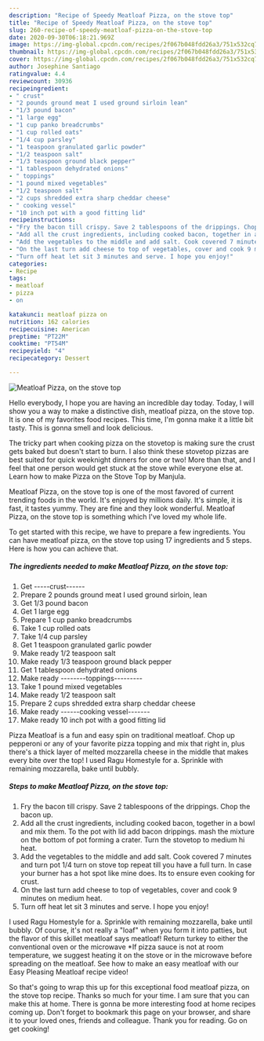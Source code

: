 ```yaml
---
description: "Recipe of Speedy Meatloaf Pizza, on the stove top"
title: "Recipe of Speedy Meatloaf Pizza, on the stove top"
slug: 260-recipe-of-speedy-meatloaf-pizza-on-the-stove-top
date: 2020-09-30T06:18:21.969Z
image: https://img-global.cpcdn.com/recipes/2f067b048fdd26a3/751x532cq70/meatloaf-pizza-on-the-stove-top-recipe-main-photo.jpg
thumbnail: https://img-global.cpcdn.com/recipes/2f067b048fdd26a3/751x532cq70/meatloaf-pizza-on-the-stove-top-recipe-main-photo.jpg
cover: https://img-global.cpcdn.com/recipes/2f067b048fdd26a3/751x532cq70/meatloaf-pizza-on-the-stove-top-recipe-main-photo.jpg
author: Josephine Santiago
ratingvalue: 4.4
reviewcount: 30936
recipeingredient:
- " crust"
- "2 pounds ground meat I used ground sirloin lean"
- "1/3 pound bacon"
- "1 large egg"
- "1 cup panko breadcrumbs"
- "1 cup rolled oats"
- "1/4 cup parsley"
- "1 teaspoon granulated garlic powder"
- "1/2 teaspoon salt"
- "1/3 teaspoon ground black pepper"
- "1 tablespoon dehydrated onions"
- " toppings"
- "1 pound mixed vegetables"
- "1/2 teaspoon salt"
- "2 cups shredded extra sharp cheddar cheese"
- " cooking vessel"
- "10 inch pot with a good fitting lid"
recipeinstructions:
- "Fry the bacon till crispy. Save 2 tablespoons of the drippings. Chop the bacon up."
- "Add all the crust ingredients, including cooked bacon, together in a bowl and mix them. To the pot with lid add bacon drippings. mash the mixture on the bottom of pot forming a crater. Turn the stovetop to medium hi heat."
- "Add the vegetables to the middle and add salt. Cook covered 7 minutes and turn pot 1/4 turn on stove top repeat till you have a full turn. In case your burner has a hot spot like mine does. Its to ensure even cooking for crust."
- "On the last turn add cheese to top of vegetables, cover and cook 9 minutes on medium heat."
- "Turn off heat let sit 3 minutes and serve. I hope you enjoy!"
categories:
- Recipe
tags:
- meatloaf
- pizza
- on

katakunci: meatloaf pizza on 
nutrition: 162 calories
recipecuisine: American
preptime: "PT22M"
cooktime: "PT54M"
recipeyield: "4"
recipecategory: Dessert

---
```



![Meatloaf Pizza, on the stove top](https://img-global.cpcdn.com/recipes/2f067b048fdd26a3/751x532cq70/meatloaf-pizza-on-the-stove-top-recipe-main-photo.jpg)

Hello everybody, I hope you are having an incredible day today. Today, I will show you a way to make a distinctive dish, meatloaf pizza, on the stove top. It is one of my favorites food recipes. This time, I'm gonna make it a little bit tasty. This is gonna smell and look delicious.

The tricky part when cooking pizza on the stovetop is making sure the crust gets baked but doesn&#39;t start to burn. I also think these stovetop pizzas are best suited for quick weeknight dinners for one or two! More than that, and I feel that one person would get stuck at the stove while everyone else at. Learn how to make Pizza on the Stove Top by Manjula.

Meatloaf Pizza, on the stove top is one of the most favored of current trending foods in the world. It's enjoyed by millions daily. It's simple, it is fast, it tastes yummy. They are fine and they look wonderful. Meatloaf Pizza, on the stove top is something which I've loved my whole life.


To get started with this recipe, we have to prepare a few ingredients. You can have meatloaf pizza, on the stove top using 17 ingredients and 5 steps. Here is how you can achieve that.

<!--inarticleads1-->

##### The ingredients needed to make Meatloaf Pizza, on the stove top:

1. Get  -----crust------
1. Prepare 2 pounds ground meat I used ground sirloin, lean
1. Get 1/3 pound bacon
1. Get 1 large egg
1. Prepare 1 cup panko breadcrumbs
1. Take 1 cup rolled oats
1. Take 1/4 cup parsley
1. Get 1 teaspoon granulated garlic powder
1. Make ready 1/2 teaspoon salt
1. Make ready 1/3 teaspoon ground black pepper
1. Get 1 tablespoon dehydrated onions
1. Make ready  --------toppings---------
1. Take 1 pound mixed vegetables
1. Make ready 1/2 teaspoon salt
1. Prepare 2 cups shredded extra sharp cheddar cheese
1. Make ready  ------cooking vessel-------
1. Make ready 10 inch pot with a good fitting lid


Pizza Meatloaf is a fun and easy spin on traditional meatloaf. Chop up pepperoni or any of your favorite pizza topping and mix that right in, plus there&#39;s a thick layer of melted mozzarella cheese in the middle that makes every bite over the top! I used Ragu Homestyle for a. Sprinkle with remaining mozzarella, bake until bubbly. 

<!--inarticleads2-->

##### Steps to make Meatloaf Pizza, on the stove top:

1. Fry the bacon till crispy. Save 2 tablespoons of the drippings. Chop the bacon up.
1. Add all the crust ingredients, including cooked bacon, together in a bowl and mix them. To the pot with lid add bacon drippings. mash the mixture on the bottom of pot forming a crater. Turn the stovetop to medium hi heat.
1. Add the vegetables to the middle and add salt. Cook covered 7 minutes and turn pot 1/4 turn on stove top repeat till you have a full turn. In case your burner has a hot spot like mine does. Its to ensure even cooking for crust.
1. On the last turn add cheese to top of vegetables, cover and cook 9 minutes on medium heat.
1. Turn off heat let sit 3 minutes and serve. I hope you enjoy!


I used Ragu Homestyle for a. Sprinkle with remaining mozzarella, bake until bubbly. Of course, it&#39;s not really a &#34;loaf&#34; when you form it into patties, but the flavor of this skillet meatloaf says meatloaf! Return turkey to either the conventional oven or the microwave *If pizza sauce is not at room temperature, we suggest heating it on the stove or in the microwave before spreading on the meatloaf. See how to make an easy meatloaf with our Easy Pleasing Meatloaf recipe video! 

So that's going to wrap this up for this exceptional food meatloaf pizza, on the stove top recipe. Thanks so much for your time. I am sure that you can make this at home. There is gonna be more interesting food at home recipes coming up. Don't forget to bookmark this page on your browser, and share it to your loved ones, friends and colleague. Thank you for reading. Go on get cooking!
